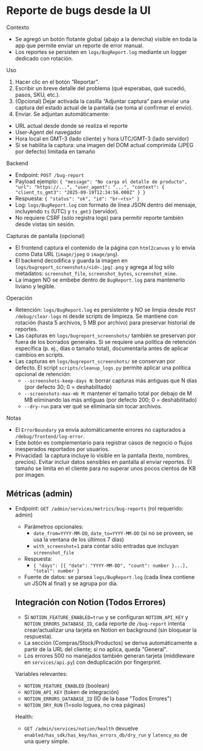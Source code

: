 <!-- NG-HEADER: Nombre de archivo: BUG_REPORTS.md -->
<!-- NG-HEADER: Ubicación: docs/BUG_REPORTS.md -->
<!-- NG-HEADER: Descripción: Documentación del botón de reporte de errores y almacenamiento en logs -->
<!-- NG-HEADER: Lineamientos: Ver AGENTS.md -->

# Reporte de bugs desde la UI

Contexto
- Se agregó un botón flotante global (abajo a la derecha) visible en toda la app que permite enviar un reporte de error manual.
- Los reportes se persisten en `logs/BugReport.log` mediante un logger dedicado con rotación.

Uso
1. Hacer clic en el botón “Reportar”.
2. Escribir un breve detalle del problema (qué esperabas, qué sucedió, pasos, SKU, etc.).
3. (Opcional) Dejar activada la casilla “Adjuntar captura” para enviar una captura del estado actual de la pantalla (se toma al confirmar el envío).
4. Enviar. Se adjuntan automáticamente:
  - URL actual desde donde se realiza el reporte
  - User-Agent del navegador
  - Hora local en GMT-3 (lado cliente) y hora UTC/GMT-3 (lado servidor)
  - Si se habilita la captura: una imagen del DOM actual comprimida (JPEG por defecto) limitada en tamaño

Backend
- Endpoint: `POST /bug-report`
- Payload ejemplo:
  `{ "message": "No carga el detalle de producto", "url": "https://...", "user_agent": "...", "context": { "client_ts_gmt3": "2025-09-19T12:34:56.000Z" } }`
- Respuesta: `{ "status": "ok", "id": "br-<ts>" }`
- Log: `logs/BugReport.log` con formato de línea JSON dentro del mensaje, incluyendo `ts` (UTC) y `ts_gmt3` (servidor).
- No requiere CSRF (sólo registra logs) para permitir reporte también desde vistas sin sesión.

Capturas de pantalla (opcional)
- El frontend captura el contenido de la página con `html2canvas` y lo envía como Data URL (`image/jpeg` o `image/png`).
- El backend decodifica y guarda la imagen en `logs/bugreport_screenshots/<id>.jpg|.png` y agrega al log sólo metadatos: `screenshot_file`, `screenshot_bytes`, `screenshot_mime`.
- La imagen NO se embebe dentro de `BugReport.log` para mantenerlo liviano y legible.

Operación
- Retención: `logs/BugReport.log` es persistente y NO se limpia desde `POST /debug/clear-logs` ni desde scripts de limpieza. Se mantiene con rotación (hasta 5 archivos, 5 MB por archivo) para preservar historial de reportes.
 - Las capturas en `logs/bugreport_screenshots/` también se preservan por fuera de los borrados generales. Si se requiere una política de retención específica (p. ej., días o tamaño total), documentarla antes de aplicar cambios en scripts.
 - Las capturas en `logs/bugreport_screenshots/` se conservan por defecto. El script `scripts/cleanup_logs.py` permite aplicar una política opcional de retención:
   - `--screenshots-keep-days N`: borrar capturas más antiguas que N días (por defecto 30; 0 = deshabilitado)
   - `--screenshots-max-mb M`: mantener el tamaño total por debajo de M MB eliminando las más antiguas (por defecto 200; 0 = deshabilitado)
   - `--dry-run` para ver qué se eliminaría sin tocar archivos.

Notas
- El `ErrorBoundary` ya envía automáticamente errores no capturados a `/debug/frontend/log-error`.
- Este botón es complementario para registrar casos de negocio o flujos inesperados reportados por usuarios.
 - Privacidad: la captura incluye lo visible en la pantalla (texto, nombres, precios). Evitar incluir datos sensibles en pantalla al enviar reportes. El tamaño se limita en el cliente para no superar unos pocos cientos de KB por imagen.

## Métricas (admin)

- Endpoint: `GET /admin/services/metrics/bug-reports` (rol requerido: admin)
  - Parámetros opcionales:
    - `date_from=YYYY-MM-DD`, `date_to=YYYY-MM-DD` (si no se proveen, se usa la ventana de los últimos 7 días)
    - `with_screenshot=1` para contar sólo entradas que incluyan `screenshot_file`
  - Respuesta:
    - `{ "days": [{ "date": "YYYY-MM-DD", "count": number }...], "total": number }`
  - Fuente de datos: se parsea `logs/BugReport.log` (cada línea contiene un JSON al final) y se agrupa por día.

  ## Integración con Notion (Todos Errores)

  - Si `NOTION_FEATURE_ENABLED=true` y se configuran `NOTION_API_KEY` y `NOTION_ERRORS_DATABASE_ID`, cada reporte de `/bug-report` intenta crear/actualizar una tarjeta en Notion en background (sin bloquear la respuesta).
  - La sección (Compras/Stock/Productos) se deriva automáticamente a partir de la URL del cliente; si no aplica, queda "General".
  - Los errores 500 no manejados también generan tarjeta (middleware en `services/api.py`) con deduplicación por fingerprint.

  Variables relevantes:
  - `NOTION_FEATURE_ENABLED` (boolean)
  - `NOTION_API_KEY` (token de integración)
  - `NOTION_ERRORS_DATABASE_ID` (ID de la base "Todos Errores")
  - `NOTION_DRY_RUN` (1=solo loguea, no crea páginas)

  Health:
  - `GET /admin/services/notion/health` devuelve `enabled/has_sdk/has_key/has_errors_db/dry_run` y `latency_ms` de una query simple.
